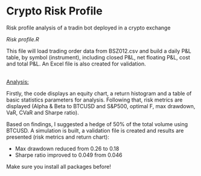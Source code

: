 # Crypto Risk Profile
Risk profile analysis of a tradin bot deployed in a crypto exchange

<em> Risk profile.R </em>

This file will load trading order data from BSZ012.csv and build a daily P&L table, by symbol (instrument), including closed P&L, net floating P&L, cost and total P&L. An Excel file is also created for validation.

<BR>
<span style="text-decoration: underline;"> Analysis: </span>
 
Firstly, the code displays an equity chart, a return histogram and a table of basic statistics parameters for analysis. Following that, risk metrics are displayed (Alpha & Beta to BTCUSD and S&P500, optimal F, max drawdown, VaR, CVaR and Sharpe ratio).

Based on findings, I suggested a hedge of 50% of the total volume using BTCUSD. A simulation is built, a validation file is created and results are presented (risk metrics and return chart):
- Max drawdown reduced from 0.26 to 0.18
- Sharpe ratio improved to 0.049 from 0.046


Make sure you install all packages before!
  
  
  
